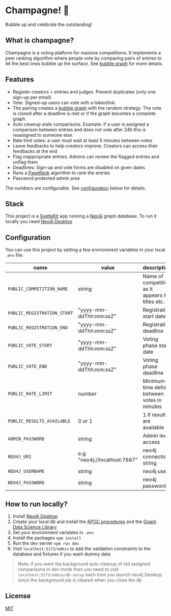 # Champagne! 🍾

Bubble up and celebrate the outstanding!

## What is champagne?

Champagne is a voting platform for massive competitions. It implements a peer ranking algorithm where people vote by comparing pairs of entries to let the best ones bubble up the surface. See [bubble graph](https://github.com/fcrozatier/NodeRank) for more details.

## Features

- Register creators + entries and judges. Prevent duplicates (only one sign-up per email)
- Vote. Signed-up users can vote with a token/link.
- The pairing creates a [bubble graph](https://github.com/fcrozatier/NodeRank#principles) with the random strategy. The vote is closed after a deadline is met or if the graph becomes a complete graph.
- Auto cleanup stale comparisons. Example: if a user is assigned a comparison between entries and does not vote after 24h this is reassigned to someone else.
- Rate limit votes: a user must wait at least 5 minutes between votes
- Leave feedbacks to help creators improve. Creators can access their feedbacks at the end
- Flag inappropriate entries. Admins can review the flagged entries and unflag them
- Deadlines: Sign-up and vote forms are disabled on given dates
- Runs a [PageRank](https://en.wikipedia.org/wiki/PageRank) algorithm to rank the entries
- Password protected admin area

The numbers are configurable. See [configuration](#configuration) below for details.

## Stack

This project is a [SvelteKit](https://kit.svelte.dev/) app running a [Neo4j](https://neo4j.com/) graph database. To run it locally you need [Neo4j Desktop](https://neo4j.com/developer/neo4j-desktop/?ref=product)

## Configuration

You can use this project by setting a few environment variables in your local `.env` file:

| name                        | value                         | description                                      |
| --------------------------- | ----------------------------- | ------------------------------------------------ |
| `PUBLIC_COMPETITION_NAME`   | string                        | Name of competition as it appears it titles etc. |
| `PUBLIC_REGISTRATION_START` | "yyyy-mm-ddThh:mm:ssZ"        | Registration start date                          |
| `PUBLIC_REGISTRATION_END`   | "yyyy-mm-ddThh:mm:ssZ"        | Registration deadline                            |
| `PUBLIC_VOTE_START`         | "yyyy-mm-ddThh:mm:ssZ"        | Voting phase start date                          |
| `PUBLIC_VOTE_END`           | "yyyy-mm-ddThh:mm:ssZ"        | Voting phase deadline                            |
| `PUBLIC_RATE_LIMIT`         | number                        | Minimum time delta between votes in minutes      |
| `PUBLIC_RESULTS_AVAILABLE`  | 0 or 1                        | 1 if results are available                       |
| `ADMIN_PASSWORD`            | string                        | Admin level access                               |
| `NEO4J_URI`                 | e.g. "neo4j://localhost:7687" | neo4j connection string                          |
| `NEO4J_USERNAME`            | string                        | neo4j user                                       |
| `NEO4J_PASSWORD`            | string                        | neo4j password                                   |

## How to run locally?

1. Install [Neo4j Desktop](https://neo4j.com/developer/neo4j-desktop/?ref=product)
1. Create your local db and install the [APOC procedures](https://neo4j.com/docs/apoc/5/installation/#apoc) and the [Graph Data Science Library](https://neo4j.com/docs/graph-data-science/current/installation/neo4j-desktop/)
1. Set your environment variables in `.env`
1. Install the packages `npm install`
1. Run the dev server `npm run dev`
1. Visit `localhost:5173/admin` to add the validation constraints to the database and fixtures if you want dummy data

> Note: if you want the background auto cleanup of old assigned comparisons in dev mode then you need to visit `localhost:5173/admin/db-setup` each time you launch neo4j Desktop since the background job is cleared when you close the db

## License

[MIT](/LICENSE)
